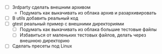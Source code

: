 * [ ] 3rdparty сделать внешним архивом
    * Подумать как выкачивать из облака архив и разархивировать
* [ ] В utils добавить реальный код
* [ ] gtest реальный пример с внешними директориями
  * [ ] Подумать как выкачивать из облака большие тестовые файлы
  * [ ] Избавиться от маленьких тестовых файлов, делать через внешнюю директорию 
* [ ] Сделать пресеты под Linux